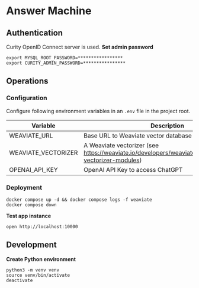 # Answer Machine

## Authentication
Curity OpenID Connect server is used. 
**Set admin password**
```shell
export MYSQL_ROOT_PASSWORD=*****************
export CURITY_ADMIN_PASSWORD=****************
```

## Operations

### Configuration
Configure following environment variables in an ```.env``` file in the project root.

| Variable            | Description                                                                                              |
|---------------------|----------------------------------------------------------------------------------------------------------|
| WEAVIATE_URL        | Base URL to Weaviate vector database                                                                     |
| WEAVIATE_VECTORIZER | A Weaviate vectorizer (see https://weaviate.io/developers/weaviate/modules/retriever-vectorizer-modules) |
| OPENAI_API_KEY      | OpenAI API Key to access ChatGPT                                                                         |

### Deployment
```shell
docker compose up -d && docker compose logs -f weaviate
docker compose down
```
**Test app instance**
```shell
open http://localhost:10000
```

## Development

**Create Python environment**
```shell
python3 -m venv venv
source venv/bin/activate
deactivate
```
